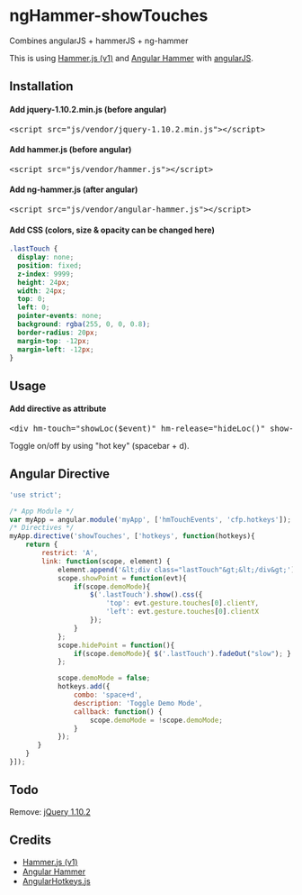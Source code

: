 # ngHammer-showTouches

Combines angularJS + hammerJS + ng-hammer

This is using <a href="https://github.com/hammerjs/hammer.js/wiki/Getting-Started" target="_blank">Hammer.js (v1)</a> and <a href="https://github.com/monospaced/angular-hammer" target="_blank">Angular Hammer</a> with <a href="https://angularjs.org/" target="_blank">angularJS</a>.

## Installation

<h4>Add jquery-1.10.2.min.js (before angular)</h4>
<pre class="prettyprint linenums">
&lt;script src="js/vendor/jquery-1.10.2.min.js"&gt;&lt;/script&gt;
</pre>
		<h4>Add hammer.js (before angular)</h4>
<pre class="prettyprint linenums">
&lt;script src="js/vendor/hammer.js"&gt;&lt;/script&gt;
</pre>
		<h4>Add ng-hammer.js (after angular)</h4>
<pre class="prettyprint linenums">
&lt;script src="js/vendor/angular-hammer.js"&gt;&lt;/script&gt;
</pre>

<h4>Add CSS (colors, size &amp; opacity can be changed here)</h4>

``` css
.lastTouch {
  display: none;
  position: fixed;
  z-index: 9999;
  height: 24px;
  width: 24px;
  top: 0;
  left: 0;
  pointer-events: none;
  background: rgba(255, 0, 0, 0.8);
  border-radius: 20px;
  margin-top: -12px;
  margin-left: -12px;
}
```

## Usage

<h4>Add directive as attribute</h4>
<pre class="prettyprint linenums">
&lt;div hm-touch="showLoc($event)" hm-release="hideLoc()" show-touches&gt;
</pre>

Toggle on/off by using "hot key" (spacebar + d).

## Angular Directive

```javascript
'use strict';

/* App Module */
var myApp = angular.module('myApp', ['hmTouchEvents', 'cfp.hotkeys']);
/* Directives */
myApp.directive('showTouches', ['hotkeys', function(hotkeys){
	return {
		restrict: 'A',
		link: function(scope, element) {
			element.append('&lt;div class="lastTouch"&gt;&lt;/div&gt;');
			scope.showPoint = function(evt){
				if(scope.demoMode){
					$('.lastTouch').show().css({
						'top': evt.gesture.touches[0].clientY,
						'left': evt.gesture.touches[0].clientX
					});
				}
			};
			scope.hidePoint = function(){
				if(scope.demoMode){ $('.lastTouch').fadeOut("slow"); }
			};

			scope.demoMode = false;
			hotkeys.add({
				combo: 'space+d',
				description: 'Toggle Demo Mode',
				callback: function() {
					scope.demoMode = !scope.demoMode;
				}
			});
	   }
	}
}]);
```

## Todo
Remove: <a href="http://jquery.com/" target="_blank">jQuery 1.10.2</a>

## Credits
<ul>
<li><a href="https://github.com/hammerjs/hammer.js/wiki/Getting-Started" target="_blank">Hammer.js (v1)</a></li>
<li><a href="http://monospaced.github.io/angular-hammer/" target="_blank">Angular Hammer</a></li>
<li><a href="http://chieffancypants.github.io/angular-hotkeys/" target="_blank">AngularHotkeys.js</a></li>
</ul>

